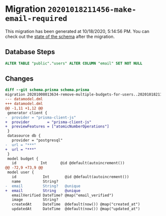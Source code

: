# Migration `20201018211456-make-email-required`

This migration has been generated at 10/18/2020, 5:14:56 PM.
You can check out the [state of the schema](./schema.prisma) after the migration.

## Database Steps

```sql
ALTER TABLE "public"."users" ALTER COLUMN "email" SET NOT NULL
```

## Changes

```diff
diff --git schema.prisma schema.prisma
migration 20201008013634-remove-multiple-budgets-for-users..20201018211456-make-email-required
--- datamodel.dml
+++ datamodel.dml
@@ -1,11 +1,12 @@
 generator client {
-  provider = "prisma-client-js"
+  provider        = "prisma-client-js"
+  previewFeatures = ["atomicNumberOperations"]
 }
 datasource db {
   provider = "postgresql"
-  url = "***"
+  url = "***"
 }
 model budget {
   id           Int      @id @default(autoincrement())
@@ -72,9 +73,9 @@
 model user {
   id            Int       @id @default(autoincrement())
   name          String?
-  email         String?   @unique
+  email         String    @unique
   emailVerified DateTime? @map("email_verified")
   image         String?
   createdAt     DateTime  @default(now()) @map("created_at")
   updatedAt     DateTime  @default(now()) @map("updated_at")
```


